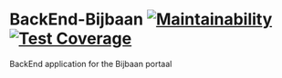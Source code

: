 # BackEnd-Bijbaan [![Maintainability](https://api.codeclimate.com/v1/badges/daf733027fa2cf0a71fc/maintainability)](https://codeclimate.com/github/studentportaal/BackEnd-Bijbaan/maintainability) [![Test Coverage](https://api.codeclimate.com/v1/badges/daf733027fa2cf0a71fc/test_coverage)](https://codeclimate.com/github/studentportaal/BackEnd-Bijbaan/test_coverage)
BackEnd application for the Bijbaan portaal
